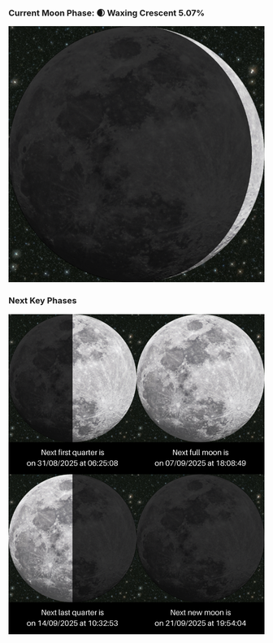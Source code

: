 ### Current Moon Phase: 🌒 Waxing Crescent 5.07%
![Moon Phase](moonphase.png)
### Next Key Phases
![Gallery](gallery.png)